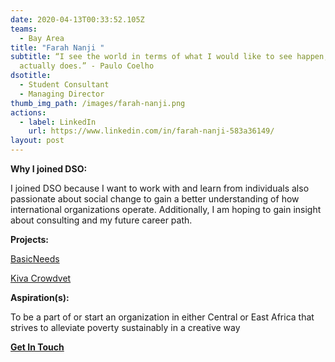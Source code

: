 ```yaml
---
date: 2020-04-13T00:33:52.105Z
teams:
  - Bay Area
title: "Farah Nanji "
subtitle: “I see the world in terms of what I would like to see happen, not what
  actually does.” - Paulo Coelho
dsotitle:
  - Student Consultant
  - Managing Director
thumb_img_path: /images/farah-nanji.png
actions:
  - label: LinkedIn
    url: https://www.linkedin.com/in/farah-nanji-583a36149/
layout: post
---
```

**Why I joined DSO:**

I joined DSO because I want to work with and learn from individuals also passionate about social change to gain a better understanding of how international organizations operate. Additionally, I am hoping to gain insight about consulting and my future career path.

**Projects:**

[BasicNeeds](http://www.basicneeds.org/)

[Kiva Crowdvet](https://www.crowdvet.org/)

**Aspiration(s):**

To be a part of or start an organization in either Central or East Africa that strives to alleviate poverty sustainably in a creative way

**[Get In Touch](farahnanji@berkeley.edu)**